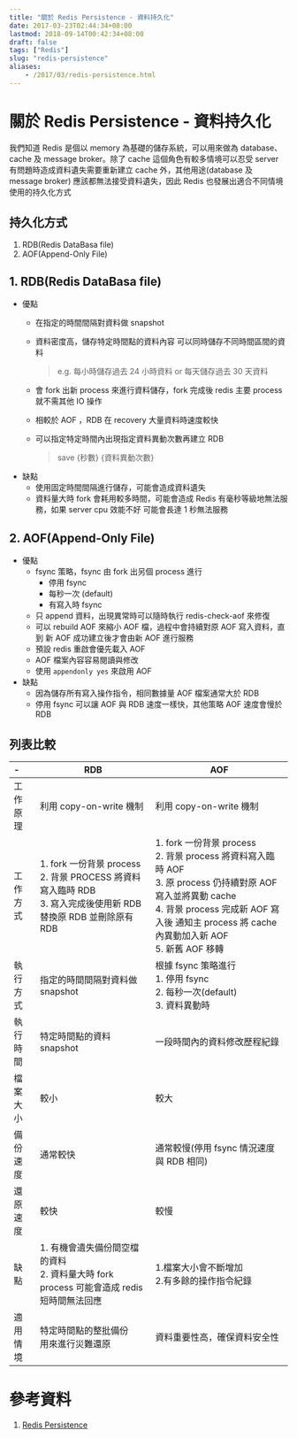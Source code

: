 ```yaml
---
title: "關於 Redis Persistence - 資料持久化"
date: 2017-03-23T02:44:34+08:00
lastmod: 2018-09-14T00:42:34+08:00
draft: false
tags: ["Redis"]
slug: "redis-persistence"
aliases:
    - /2017/03/redis-persistence.html
---
```

# 關於 Redis Persistence - 資料持久化
我們知道 Redis 是個以 memory 為基礎的儲存系統，可以用來做為 database、cache 及 message broker。除了 cache 這個角色有較多情境可以忍受 server 有問題時造成資料遺失需要重新建立 cache 外，其他用途(database 及 message broker) 應該都無法接受資料遺失，因此 Redis 也發展出適合不同情境使用的持久化方式

## 持久化方式
1. RDB(Redis DataBasa file)
2. AOF(Append-Only File)

## 1. RDB(Redis DataBasa file)
- 優點
    - 在指定的時間間隔對資料做 snapshot 
    - 資料密度高，儲存特定時間點的資料內容 可以同時儲存不同時間區間的資料 
        
        > e.g. 每小時儲存過去 24 小時資料 or 每天儲存過去 30 天資料
    - 會 fork 出新 process 來進行資料儲存，fork 完成後 redis 主要 process 就不需其他 IO 操作
    - 相較於 AOF ，RDB 在 recovery 大量資料時速度較快
    - 可以指定特定時間內出現指定資料異動次數再建立 RDB
        
        > save {秒數} {資料異動次數}
- 缺點
    - 使用固定時間間隔進行儲存，可能會造成資料遺失
    - 資料量大時 fork 會耗用較多時間，可能會造成 Redis 有毫秒等級地無法服務，如果 server cpu 效能不好 可能會長達 1 秒無法服務
    
## 2. AOF(Append-Only File)
- 優點
    - fsync 策略，fsync 由 fork 出另個 process 進行
        - 停用 fsync
        - 每秒一次 (default)
        - 有寫入時 fsync
    - 只 append 資料，出現異常時可以隨時執行 redis-check-aof 來修復
    - 可以 rebuild AOF 來縮小 AOF 檔，過程中會持續對原 AOF 寫入資料，直到 新 AOF 成功建立後才會由新 AOF 進行服務
    - 預設 redis 重啟會優先載入 AOF
    - AOF 檔案內容容易閱讀與修改
    - 使用 `appendonly yes` 來啟用 AOF
- 缺點
    - 因為儲存所有寫入操作指令，相同數據量 AOF 檔案通常大於 RDB
    - 停用 fsync 可以讓 AOF 與 RDB 速度一樣快，其他策略 AOF 速度會慢於 RDB

## 列表比較
-|RDB|AOF
:---|---|---
工作原理|利用 copy-on-write 機制|利用 copy-on-write 機制
工作方式|1. fork 一份背景 process<BR/>2. 背景 PROCESS 將資料寫入臨時 RDB<BR/>3. 寫入完成後使用新 RDB 替換原 RDB 並刪除原有 RDB|1. fork 一份背景 process<BR/>2. 背景 process 將資料寫入臨時 AOF<BR/>3. 原 process 仍持續對原 AOF 寫入並將異動 cache<BR/>4. 背景 process 完成新 AOF 寫入後 通知主 process 將 cache 內異動加入新 AOF<BR/>5. 新舊 AOF 移轉
執行方式|指定的時間間隔對資料做 snapshot |根據 fsync 策略進行 <BR/> 1. 停用 fsync<br/>2. 每秒一次(default)<br/>3. 資料異動時
執行時間|特定時間點的資料 snapshot|一段時間內的資料修改歷程紀錄
檔案大小|較小|較大
備份速度|通常較快|通常較慢(停用 fsync 情況速度與 RDB 相同)
還原速度|較快|較慢
缺點|1. 有機會遺失備份間空檔的資料<BR/>2. 資料量大時 fork process 可能會造成 redis 短時間無法回應|1.檔案大小會不斷增加<br/>2.有多餘的操作指令紀錄
適用情境|特定時間點的整批備份<br/>用來進行災難還原|資料重要性高，確保資料安全性

# 參考資料
1. [Redis Persistence](https://redis.io/topics/persistence)





